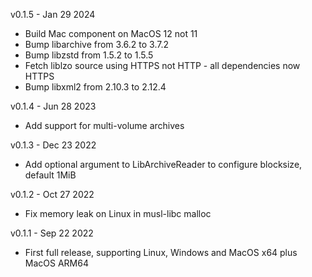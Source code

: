 v0.1.5 - Jan 29 2024

- Build Mac component on MacOS 12 not 11
- Bump libarchive from 3.6.2 to 3.7.2
- Bump libzstd from 1.5.2 to 1.5.5
- Fetch liblzo source using HTTPS not HTTP - all dependencies now HTTPS
- Bump libxml2 from 2.10.3 to 2.12.4

v0.1.4 - Jun 28 2023

- Add support for multi-volume archives

v0.1.3 - Dec 23 2022

- Add optional argument to LibArchiveReader to configure blocksize, default 1MiB

v0.1.2 - Oct 27 2022

- Fix memory leak on Linux in musl-libc malloc

v0.1.1 - Sep 22 2022

- First full release, supporting Linux, Windows and MacOS x64 plus MacOS ARM64
